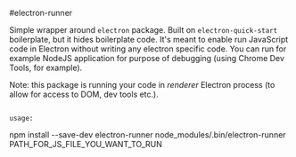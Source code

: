 #electron-runner

Simple wrapper around `electron` package. Built on `electron-quick-start` boilerplate, but it hides boilerplate code. It's meant to enable run JavaScript code in Electron without writing any electron specific code. You can run for example NodeJS application for purpose of debugging (using Chrome Dev Tools, for example).

Note: this package is running your code in *renderer* Electron process (to allow for access to DOM, dev tools etc.).

```

usage:
```
npm install --save-dev electron-runner
node_modules/.bin/electron-runner PATH_FOR_JS_FILE_YOU_WANT_TO_RUN
```
